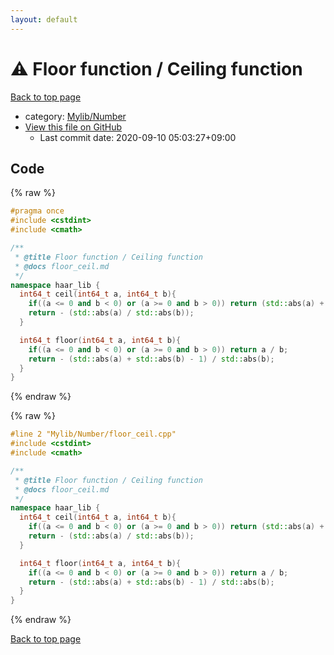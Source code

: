 ```yaml
---
layout: default
---
```


<!-- mathjax config similar to math.stackexchange -->
<script type="text/javascript" async
  src="https://cdnjs.cloudflare.com/ajax/libs/mathjax/2.7.5/MathJax.js?config=TeX-MML-AM_CHTML">
</script>
<script type="text/x-mathjax-config">
  MathJax.Hub.Config({
    TeX: { equationNumbers: { autoNumber: "AMS" }},
    tex2jax: {
      inlineMath: [ ['$','$'] ],
      processEscapes: true
    },
    "HTML-CSS": { matchFontHeight: false },
    displayAlign: "left",
    displayIndent: "2em"
  });
</script>

<script type="text/javascript" src="https://cdnjs.cloudflare.com/ajax/libs/jquery/3.4.1/jquery.min.js"></script>
<script src="https://cdn.jsdelivr.net/npm/jquery-balloon-js@1.1.2/jquery.balloon.min.js" integrity="sha256-ZEYs9VrgAeNuPvs15E39OsyOJaIkXEEt10fzxJ20+2I=" crossorigin="anonymous"></script>
<script type="text/javascript" src="../../../assets/js/copy-button.js"></script>
<link rel="stylesheet" href="../../../assets/css/copy-button.css" />


# :warning: Floor function / Ceiling function

<a href="../../../index.html">Back to top page</a>

* category: <a href="../../../index.html#5fda78fda98ef9fc0f87c6b50d529f19">Mylib/Number</a>
* <a href="{{ site.github.repository_url }}/blob/master/Mylib/Number/floor_ceil.cpp">View this file on GitHub</a>
    - Last commit date: 2020-09-10 05:03:27+09:00




## Code

<a id="unbundled"></a>
{% raw %}
```cpp
#pragma once
#include <cstdint>
#include <cmath>

/**
 * @title Floor function / Ceiling function
 * @docs floor_ceil.md
 */
namespace haar_lib {
  int64_t ceil(int64_t a, int64_t b){
    if((a <= 0 and b < 0) or (a >= 0 and b > 0)) return (std::abs(a) + std::abs(b) - 1) / std::abs(b);
    return - (std::abs(a) / std::abs(b));
  }

  int64_t floor(int64_t a, int64_t b){
    if((a <= 0 and b < 0) or (a >= 0 and b > 0)) return a / b;
    return - (std::abs(a) + std::abs(b) - 1) / std::abs(b);
  }
}

```
{% endraw %}

<a id="bundled"></a>
{% raw %}
```cpp
#line 2 "Mylib/Number/floor_ceil.cpp"
#include <cstdint>
#include <cmath>

/**
 * @title Floor function / Ceiling function
 * @docs floor_ceil.md
 */
namespace haar_lib {
  int64_t ceil(int64_t a, int64_t b){
    if((a <= 0 and b < 0) or (a >= 0 and b > 0)) return (std::abs(a) + std::abs(b) - 1) / std::abs(b);
    return - (std::abs(a) / std::abs(b));
  }

  int64_t floor(int64_t a, int64_t b){
    if((a <= 0 and b < 0) or (a >= 0 and b > 0)) return a / b;
    return - (std::abs(a) + std::abs(b) - 1) / std::abs(b);
  }
}

```
{% endraw %}

<a href="../../../index.html">Back to top page</a>

